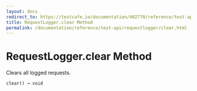 ```yaml
---
layout: docs
redirect_to: https://testcafe.io/documentation/402770/reference/test-api/requestlogger/clear
title: RequestLogger.clear Method
permalink: /documentation/reference/test-api/requestlogger/clear.html
---
```

# RequestLogger.clear Method

Clears all logged requests.

```text
clear() → void
```
